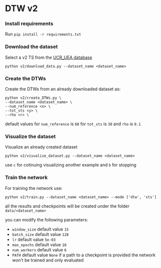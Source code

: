 # DTW v2

### Install requirements
Run `pip install -r requirements.txt`


### Download the dataset

Select a v2 TS from the [UCR_UEA database](https://www.timeseriesclassification.com/index.php)

`python v2/download_data.py --dataset_name <dataset_name>`


### Create the DTWs

Create the DTWs from an already downloaded dataset as:

```
python v2/create_DTWs.py \
--dataset_name <dataset_name> \
--num_reference <x> \
--tot_sts <y> \
--rho <r> \
```

default values for `num_reference` is `60` for `tot_sts` is `30` and `rho` is `0.1`

### Visualize the dataset

Visualize an already created dataset

`python v2/visualize_dataset.py --dataset_name <dataset_name>`

use `c` for cotinuing visualizing another example and `b` for stopping

### Train the network

For training the network use:

`python v2/train.py --dataset_name <dataset_name> --mode ['dtw', 'sts']`

all the results and checkpoints will be created under the folder `data/<dataset_name>`

you can modify the following parameters:
- `window_size` default value `15`
- `batch_size` default value `128`
- `lr` default value `5e-03`
- `max_epochs` default value `10`
- `num_workers` default value `6`
- `PATH` default value `None` if a path to a checkpoint is provided the network won't be trained and only evaluated


